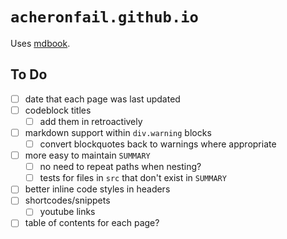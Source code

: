 # `acheronfail.github.io`

Uses [mdbook](https://rust-lang.github.io/mdBook/).

## To Do

* [ ] date that each page was last updated
* [ ] codeblock titles
  * [ ] add them in retroactively
* [ ] markdown support within `div.warning` blocks
  * [ ] convert blockquotes back to warnings where appropriate
* [ ] more easy to maintain `SUMMARY`
  * [ ] no need to repeat paths when nesting?
  * [ ] tests for files in `src` that don't exist in `SUMMARY`
* [ ] better inline code styles in headers
* [ ] shortcodes/snippets
  * [ ] youtube links
* [ ] table of contents for each page?

